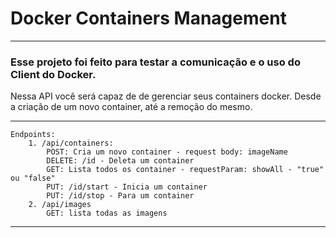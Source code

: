 # Docker Containers Management

***

### Esse projeto foi feito para testar a comunicação e o uso do Client do Docker.

Nessa API você será capaz de de gerenciar seus containers docker. Desde a criação de um novo container, até a remoção do mesmo.

***

    Endpoints:
        1. /api/containers:
            POST: Cria um novo container - request body: imageName
            DELETE: /id - Deleta um container
            GET: Lista todos os container - requestParam: showAll - "true" ou "false" 
            PUT: /id/start - Inicia um container
            PUT: /id/stop - Para um container
        2. /api/images
            GET: lista todas as imagens
***

